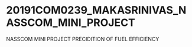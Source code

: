 # 20191COM0239_MAKASRINIVAS_NASSCOM_MINI_PROJECT
NASSCOM MINI PROJECT PRECIDITION OF FUEL EFFICIENCY
